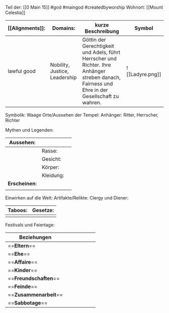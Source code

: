 Teil der: [[0 Main 15]]
#god #maingod #createdbyworship 
Wohnort: [[Mount Celestia]]

| [[Alignments]]: | Domains:                      | kurze Beschreibung                                                                                                                              | Symbol |
| --------------- | ----------------------------- | ----------------------------------------------------------------------------------------------------------------------------------------------- | ------ |
| lawful good     | Nobility, Justice, Leadership | Göttin der Gerechtigkeit und Adels, führt Herrscher und Richter. Ihre Anhänger streben danach, Fairness und Ehre in der Gesellschaft zu wahren. |  ![[Ladyre.png]]      |
Symbolik: Waage
Orte/Aussehen der Tempel:
Anhänger: Ritter, Herrscher, Richter

Mythen und Legenden:

| Aussehen:       |           |     |
| --------------- | --------- | --- |
|                 | Rasse:    |     |
|                 | Gesicht:  |     |
|                 | Körper:   |     |
|                 | Kleidung: |     |
| **Erscheinen**: |           |     |
|                 |           |     |
Einwirken auf die Welt:
Artifakte/Relikte:
Clergy und Diener:

| Taboos: | Gesetze: |
| ------- | -------- |
|         |          |
Festivals und Feiertage: 

| Beziehungen            |     |     |     |     |     |     |
| ---------------------- | --- | --- | --- | --- | --- | --- |
| ==**Eltern**==         |     |     |     |     |     |     |
| ==**Ehe**==            |     |     |     |     |     |     |
| ==**Affaire**==        |     |     |     |     |     |     |
| ==**Kinder**==         |     |     |     |     |     |     |
| ==**Freundschaften**== |     |     |     |     |     |     |
| ==**Feinde**==         |     |     |     |     |     |     |
| ==**Zusammenarbeit**== |     |     |     |     |     |     |
| ==**Sabbotage**==      |     |     |     |     |     |     |